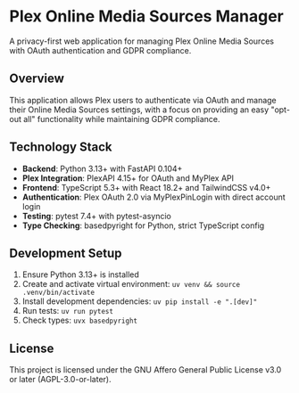# Plex Online Media Sources Manager

A privacy-first web application for managing Plex Online Media Sources with OAuth authentication and GDPR compliance.

## Overview

This application allows Plex users to authenticate via OAuth and manage their Online Media Sources settings, with a focus on providing an easy "opt-out all" functionality while maintaining GDPR compliance.

## Technology Stack

- **Backend**: Python 3.13+ with FastAPI 0.104+
- **Plex Integration**: PlexAPI 4.15+ for OAuth and MyPlex API
- **Frontend**: TypeScript 5.3+ with React 18.2+ and TailwindCSS v4.0+
- **Authentication**: Plex OAuth 2.0 via MyPlexPinLogin with direct account login
- **Testing**: pytest 7.4+ with pytest-asyncio
- **Type Checking**: basedpyright for Python, strict TypeScript config

## Development Setup

1. Ensure Python 3.13+ is installed
2. Create and activate virtual environment: `uv venv && source .venv/bin/activate`
3. Install development dependencies: `uv pip install -e ".[dev]"`
4. Run tests: `uv run pytest`
5. Check types: `uvx basedpyright`

## License

This project is licensed under the GNU Affero General Public License v3.0 or later (AGPL-3.0-or-later). 